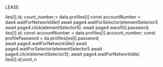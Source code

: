 

LEASE

iles[i].id;
count_number;= data.profiles[i]
        const accountNumber = dae4.waitForNetworkIdle(l
                        await page4.waitForSelector(elementSelector5
                        await page4.click(elementSelector5);
                        await page4.warofili].password;
iles[i].id;
        const accountNumber = data.profiles[i].account_number;
        const profilePassword = da.profiles[es[i].password;        
                        await page4.waitForNetworkIdle(l
                        await page4.waitForSelector(elementSelector5
                        await page4.click(elementSelector5);
                        await page4.waitForNetworkIdle(
iles[i].id;ount_n

